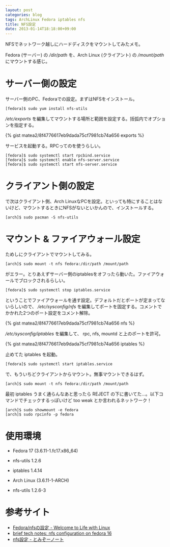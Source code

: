 ```yaml
---
layout: post
categories: blog
tags: ArchLinux Fedora iptables nfs
title: NFS設定
date: 2013-01-14T18:18:00+09:00
---
```



NFSでネットワーク越しにハードディスクをマウントしてみたメモ。

Fedora (サーバー) の */dir/path* を、Arch Linux (クライアント) の */mount/path* にマウントする感じ。

<!-- more -->

# サーバー側の設定

サーバー側のPC、Fedoraでの設定。まずはNFSをインストール。

```
[fedora]$ sudo yum install nfs-utils
```


*/etc/exports* を編集してマウントする場所と範囲を設定する。括弧内でオプションを指定する。

{% gist matea2/8f4776617eb9dada75cf7981cb74a656 exports %}


サービスを起動する。RPCってのを使うらしい。

```
[fedora]$ sudo systemctl start rpcbind.service
[fedora]$ sudo systemctl enable nfs-server.service
[fedora]$ sudo systemctl start nfs-server.service
```


# クライアント側の設定

で次はクライアント側、Arch LinuxなPCを設定。といっても特にすることはないけど、マウントするときにNFSがないといかんので、インストールする。

```
[arch]$ sudo pacman -S nfs-utils
```


# マウント & ファイアウォール設定

ためしにクライアントでマウントしてみる。

```
[arch]$ sudo mount -t nfs fedora:/dir/path /mount/path
```


がエラー。とりあえずサーバー側のiptablesをオフったら動いた。ファイアウォールでブロックされるらしい。

```
[fedora]$ sudo systemctl stop iptables.service
```


ということでファイアウォールを通す設定。デフォルトだとポートが定まってないらしいので、 */etc/sysconfig/nfs* を編集してポートを固定する。コメントでかかれた2つのポート設定をコメント解除。

{% gist matea2/8f4776617eb9dada75cf7981cb74a656 nfs %}


*/etc/sysconfig/iptables* を編集して、 rpc, nfs, mountd と上のポートを許可。

{% gist matea2/8f4776617eb9dada75cf7981cb74a656 iptables %}


止めてた iptables を起動。

```
[fedora]$ sudo systemctl start iptables.service
```


で、もういちどクライアントからマウント。無事マウントできるはず。

```
[arch]$ sudo mount -t nfs fedora:/dir/path /mount/path
```


最初 iptables うまく通らんなあと思ったら REJECT の下に書いてた...。以下コマンドでチェックするっぽいけど too weak とか言われるネットワーク！

```
[arch]$ sudo showmount -e fedora
[arch]$ sudo rpcinfo -p fedora
```


# 使用環境

+ Fedora 17 (3.6.11-1.fc17.x86\_64)
+ nfs-utils 1.2.6
+ iptables 1.4.14

+ Arch Linux (3.6.11-1-ARCH)
+ nfs-utils 1.2.6-3


# 参考サイト

+   [Fedora/nfsの設定 - Welcome to Life with Linux][cite-life-with-linux]
+   [brief tech notes: nfs configuration on fedora 16][cite-brief-tech-notes]
+   [nfs設定 - とみぞーノート][cite-tomizoo]



[cite-life-with-linux]: http://hy.xrea.jp/linux/index.php?Fedora%2Fnfs%E3%81%AE%E8%A8%AD%E5%AE%9A
[cite-brief-tech-notes]: http://yizhangid.blogspot.jp/2012/07/nfs-configuration-on-fedora-16.html
[cite-tomizoo]: http://wiki.bit-hive.com/tomizoo/pg/nfs%C0%DF%C4%EA
